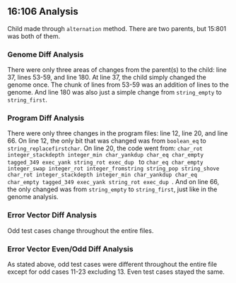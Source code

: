 ## 16:106 Analysis

Child made through `alternation` method. There are two parents, but 15:801 was both of them.

### Genome Diff Analysis
There were only three areas of changes from the parent(s) to the child: line 37, lines 53-59, and line 180. At line 37, the child simply changed the genome once. The chunk of lines from 53-59 was an addition of lines to the genome. And line 180 was also just a simple change from `string_empty` to `string_first`.

### Program Diff Analysis
There were only three changes in the program files: line 12, line 20, and line 66. On line 12, the only bit that was changed was from `boolean_eq` to `string_replacefirstchar`. On line 20, the code went from: `char_rot integer_stackdepth integer_min char_yankdup char_eq char_empty tagged_349 exec_yank string_rot exec_dup ` to `char_eq char_empty integer_swap integer_rot integer_fromstring string_pop string_shove char_rot integer_stackdepth integer_min char_yankdup char_eq char_empty tagged_349 exec_yank string_rot exec_dup `. And on line 66, the only changed was from `string_empty` to `string_first`, just like in the genome analysis.

### Error Vector Diff Analysis
Odd test cases change throughout the entire files.

### Error Vector Even/Odd Diff Analysis
As stated above, odd test cases were different throughout the entire file except for odd cases 11-23 excluding 13. Even test cases stayed the same.


